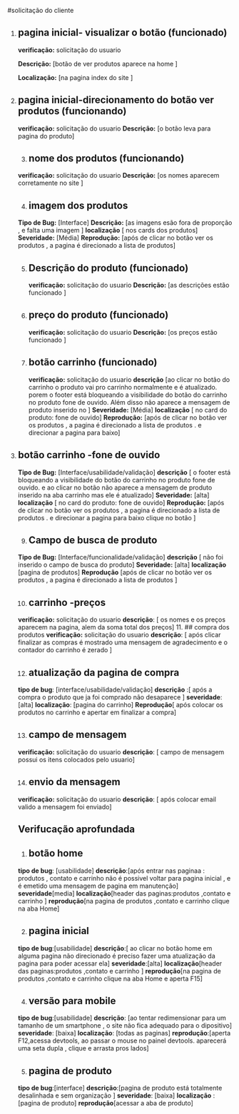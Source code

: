 #solicitação do cliente
1. ## pagina inicial- visualizar o botão (funcionado)
    
    **verificação:** solicitação do usuario

    **Descrição:** [botão de ver produtos aparece na home ]
    
    **Localização:** [na pagina index do site ]
    
2. ## pagina inicial-direcionamento do botão ver produtos (funcionando)

     **verificação:** solicitação do usuario
    **Descrição:** [o botão leva para pagina do produto]
    
    
     3. ## nome dos produtos (funcionando)
    **verificação:** solicitação do usuario
     **Descrição:** [os nomes aparecem corretamente no site ]

    4. ## imagem dos produtos 
    **Tipo de Bug:** [Interface]
     **Descrição:** [as imagens esão fora de proporção , e falta uma imagem ]
     **localização** [ nos cards dos produtos]
      **Severidade:** [Média] 
     **Reprodução:** [após de clicar no botão ver os produtos , a pagina é direcionado a lista de produtos]

    5. ## Descrição do produto (funcionado)
        **verificação:** solicitação do usuario
          **Descrição:** [as descrições estão funcionado ]

     6. ## preço do produto (funcionado)
         **verificação:** solicitação do usuario
          **Descrição:** [os preços estão funcionado ]
    
    7. ## botão carrinho (funcionado)
       **verificação:** solicitação do usuario
       **descrição** [ao clicar no botão do carrinho o produto vai pro carrinho normalmente e é atualizado. porem o footer está bloqueando a visibilidade do botão do carrinho no 
       produto fone de ouvido. Além disso não aparece a mensagem de produto inserido no ]
      **Severidade:** [Média] 
      **localização** [ no card do produto: fone de ouvido]
       **Reprodução:** [após de clicar no botão ver os produtos , a pagina é direcionado a lista de produtos . e direcionar a pagina para baixo]

 7. ## botão carrinho -fone de ouvido
       **Tipo de Bug:** [Interface/usabilidade/validação]
         **descrição** [  o footer está bloqueando a visibilidade do botão do carrinho no 
       produto fone de ouvido. e ao clicar no botão   não aparece a mensagem de produto inserido na aba carrinho mas ele é atualizado]
        **Severidade:** [alta] 
      **localização** [ no card do produto: fone de ouvido]
       **Reprodução:** [após de clicar no botão ver os produtos , a pagina é direcionado a lista de produtos . e direcionar a pagina para baixo
       clique no botão ]  


   
    9. ## Campo de busca de produto 
      **Tipo de Bug:** [Interface/funcionalidade/validação]
      **descrição** [ não foi inserido o  campo de busca do produto]
       **Severidade:** [alta] 
       **localização** [pagina de produtos]
       **Reprodução**  [após de clicar no botão ver os produtos , a pagina é direcionado a lista de produtos ]

    10. ## carrinho -preços
     **verificação:** solicitação do usuario
     **descrição**: [ os nomes e os preços aparecem na pagina, alem da soma total dos preços]
    11. ## compra dos produtos
     **verificação:** solicitação do usuario
      **descrição**: [ após clicar finalizar as compras é mostrado uma mensagem de agradecimento e o contador do carrinho é zerado ]

    12. ## atualização da pagina de compra
    **tipo de bug**: [interface/usabilidade/validação]
    **descrição** :[ após a compra  o produto que ja foi comprado não desaparece ]
    **severidade**:[alta]
    **localização**: [pagina do carrinho]
    **Reprodução**[ após colocar os produtos no carrinho e apertar em finalizar a compra]

    13. ## campo de mensagem 
    **verificação:** solicitação do usuario
     **descrição**: [ campo de mensagem possui os itens colocados pelo usuario]
     
     14. ## envio da mensagem 
    **verificação:** solicitação do usuario
     **descrição**: [ após colocar email valido a mensagem foi enviado]

     
    ##  Verifucação aprofundada

    1. ## botão home 
    **tipo de bug**: [usabilidade]
    **descrição**:[após entrar nas paginaa : produtos , contato e carrinho não é possivel voltar para pagina inicial , e é emetido uma mensagem de pagina
    em manutenção]
    **severidade**[media]
    **localização**[header das paginas:produtos ,contato e carrinho  ]
    **reprodução**[na pagina de produtos ,contato e carrinho clique na aba Home]

    2. ##  pagina inicial 
    **tipo de bug**:[usabilidade]
    **descrição**:[ ao clicar no botão home em alguma pagina não direcionado é preciso fazer uma atualização da pagina para poder acessar ela] 
    **severidade**:[alta]
    **localização**[header das paginas:produtos ,contato e carrinho  ]
   **reprodução**[na pagina de produtos ,contato e carrinho clique na aba Home e aperta F15]


    4. ## versão para mobile
    **tipo de bug**:[usabilidade]
    **descrição**: [ao tentar redimensionar para um tamanho de um smartphone , o site não fica adequado para o dipositivo]
    **severidade**: [baixa]
    **localização**: [todas as paginas]
    **reprodução**:[aperta F12,acessa devtools, ao passar o mouse no painel devtools.
    aparecerá uma seta dupla , clique  e arrasta pros lados]

    5. ## pagina de produto 
    **tipo de bug**:[interface]
    **descrição**:[pagina de produto está totalmente desalinhada e sem organização ]
    **severidade**: [baixa]
    **localização** : [pagina de produto]
    **reprodução**[acessar a aba de produto]
